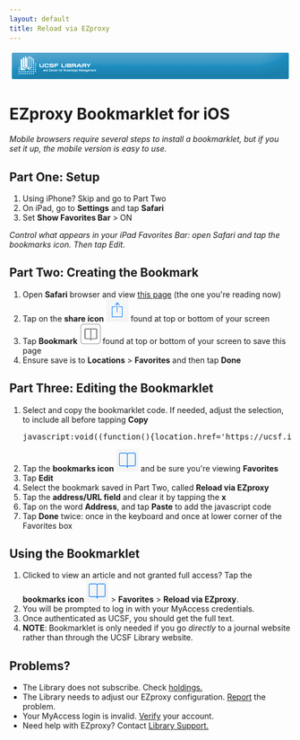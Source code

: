 ```yaml
---
layout: default
title: Reload via EZproxy
---
```


[![UCSF Library](img/ucsf_header_basic.png)](http://www.library.ucsf.edu/)

# EZproxy Bookmarklet for iOS
*Mobile browsers require several steps to install a bookmarklet, but if you set it up, the mobile version is easy to use.*


## Part One: Setup
1. Using iPhone? Skip and go to Part Two
2. On iPad, go to **Settings** and tap **Safari**
2. Set **Show Favorites Bar** > ON

*Control what appears in your iPad Favorites Bar: open Safari and tap the bookmarks icon. Then tap Edit.*

## Part Two: Creating the Bookmark
1. Open **Safari** browser and view [this page](http://bookmarklet.library.ucsf.edu/) (the one you're reading now)
2. Tap on the **share icon** ![share icon](img/share-icon.png) found at top or bottom of your screen
3. Tap **Bookmark** ![bookmark icon](img/bookmark-icon-box.png) found at top or bottom of your screen to save this page
4. Ensure save is to **Locations** > **Favorites** and then tap **Done**

## Part Three: Editing the Bookmarklet

1. Select and copy the bookmarklet code. If needed, adjust the selection, to include all before tapping **Copy**
    <pre>javascript:void((function(){location.href='https://ucsf.idm.oclc.org/login?qurl='+encodeURIComponent(location.href);})());</pre>
2. Tap the **bookmarks icon** ![bookmark no text](img/bookmark-icon.png) and be sure you're viewing **Favorites**
3. Tap **Edit**
4. Select the bookmark saved in Part Two, called **Reload via EZproxy**
5. Tap the **address/URL field** and clear it by tapping the **x**
6. Tap on the word **Address**, and tap **Paste** to add the javascript code
7. Tap **Done** twice: once in the keyboard and once at lower corner of the Favorites box

## Using the Bookmarklet
1. Clicked to view an article and not granted full access? Tap the **bookmarks icon** ![bookmark no text](img/bookmark-icon.png) > **Favorites** > **Reload via EZproxy**.
2. You will be prompted to log in with your MyAccess credentials.
3. Once authenticated as UCSF, you should get the full text.
4. **NOTE**: Bookmarklet is only needed if you go *directly* to a journal website rather than through the UCSF Library website.

## Problems?
-	The Library does not subscribe. Check [holdings.](http://ucsf.worldcat.org/m/)
-	The Library needs to adjust our EZproxy configuration. [Report](http://m.ucsf.edu/#/library/help) the problem.
-	Your MyAccess login is invalid. [Verify](https://myaccess.ucsf.edu/) your account.
-	Need help with EZproxy? Contact [Library Support.](http://m.ucsf.edu/#/library/help)
